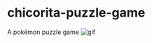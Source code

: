 # chicorita-puzzle-game
A pokémon puzzle game
![gif](https://github.com/caiopngoncalves/chicorita-puzzle-game/assets/77169010/3facf1d6-7754-4c06-91ec-3739b758f69d)
